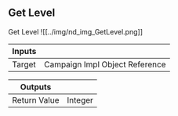 ## Get Level
Get Level
![[../img/nd_img_GetLevel.png]]

|Inputs||
|--|--|
| Target | Campaign Impl Object Reference |

|Outputs||
|--|--|
| Return Value | Integer |
